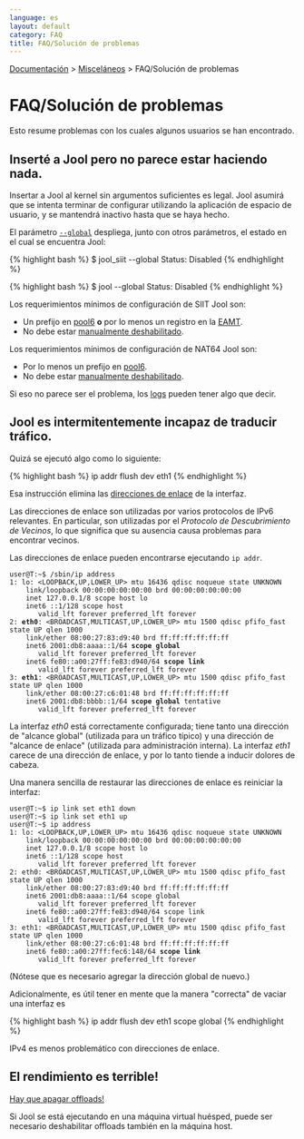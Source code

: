 ```yaml
---
language: es
layout: default
category: FAQ
title: FAQ/Solución de problemas
---
```


[Documentación](documentation.html) > [Misceláneos](documentation.html#miscelneos) > FAQ/Solución de problemas

# FAQ/Solución de problemas

Esto resume problemas con los cuales algunos usuarios se han encontrado.


## Inserté a Jool pero no parece estar haciendo nada.

Insertar a Jool al kernel sin argumentos suficientes es legal. Jool asumirá que se intenta terminar de configurar utilizando la aplicación de espacio de usuario, y se mantendrá inactivo hasta que se haya hecho.

El parámetro [`--global`](usr-flags-global.html#description) despliega, junto con otros parámetros, el estado en el cual se encuentra Jool:

{% highlight bash %}
$ jool_siit --global
  Status: Disabled
{% endhighlight %}

{% highlight bash %}
$ jool --global
  Status: Disabled
{% endhighlight %}

Los requerimientos mínimos de configuración de SIIT Jool son:

- Un prefijo en [pool6](usr-flags-pool6.html) **o** por lo menos un registro en la [EAMT](usr-flags-eamt.html).
- No debe estar [manualmente deshabilitado](usr-flags-global.html#enable---disable).

Los requerimientos mínimos de configuración de NAT64 Jool son:

- Por lo menos un prefijo en [pool6](usr-flags-pool6.html).
- No debe estar [manualmente deshabilitado](usr-flags-global.html#enable---disable).

Si eso no parece ser el problema, los [logs](logging.html) pueden tener algo que decir.


## Jool es intermitentemente incapaz de traducir tráfico.

Quizá se ejecutó algo como lo siguiente:

{% highlight bash %}
ip addr flush dev eth1
{% endhighlight %}

Esa instrucción elimina las [direcciones de enlace](http://es.wikipedia.org/wiki/Direcci%C3%B3n_de_Enlace-Local) de la interfaz.

Las direcciones de enlace son utilizadas por varios protocolos de IPv6 relevantes. En particular, son utilizadas por el *Protocolo de Descubrimiento de Vecinos*, lo que significa que su ausencia causa problemas para encontrar vecinos.

Las direcciones de enlace pueden encontrarse ejecutando `ip addr`.

<div class="highlight"><pre><code class="bash">user@T:~$ /sbin/ip address
1: lo: &lt;LOOPBACK,UP,LOWER_UP&gt; mtu 16436 qdisc noqueue state UNKNOWN 
    link/loopback 00:00:00:00:00:00 brd 00:00:00:00:00:00
    inet 127.0.0.1/8 scope host lo
    inet6 ::1/128 scope host 
       valid_lft forever preferred_lft forever
2: <strong>eth0</strong>: &lt;BROADCAST,MULTICAST,UP,LOWER_UP&gt; mtu 1500 qdisc pfifo_fast state UP qlen 1000
    link/ether 08:00:27:83:d9:40 brd ff:ff:ff:ff:ff:ff
    inet6 2001:db8:aaaa::1/64 <strong>scope global</strong> 
       valid_lft forever preferred_lft forever
    inet6 fe80::a00:27ff:fe83:d940/64 <strong>scope link</strong> 
       valid_lft forever preferred_lft forever
3: <strong>eth1</strong>: &lt;BROADCAST,MULTICAST,UP,LOWER_UP&gt; mtu 1500 qdisc pfifo_fast state UP qlen 1000
    link/ether 08:00:27:c6:01:48 brd ff:ff:ff:ff:ff:ff
    inet6 2001:db8:bbbb::1/64 <strong>scope global</strong> tentative 
       valid_lft forever preferred_lft forever
</code></pre></div>

La interfaz _eth0_ está correctamente configurada; tiene tanto una dirección de "alcance global" (utilizada para un tráfico típico) y una dirección de "alcance de enlace" (utilizada para administración interna). La interfaz _eth1_ carece de una dirección de enlace, y por lo tanto tiende a inducir dolores de cabeza.

Una manera sencilla de restaurar las direcciones de enlace es reiniciar la interfaz:

<div class="highlight"><pre><code class="bash">user@T:~$ ip link set eth1 down
user@T:~$ ip link set eth1 up
user@T:~$ ip address
1: lo: &lt;LOOPBACK,UP,LOWER_UP&gt; mtu 16436 qdisc noqueue state UNKNOWN 
    link/loopback 00:00:00:00:00:00 brd 00:00:00:00:00:00
    inet 127.0.0.1/8 scope host lo
    inet6 ::1/128 scope host 
       valid_lft forever preferred_lft forever
2: eth0: &lt;BROADCAST,MULTICAST,UP,LOWER_UP&gt; mtu 1500 qdisc pfifo_fast state UP qlen 1000
    link/ether 08:00:27:83:d9:40 brd ff:ff:ff:ff:ff:ff
    inet6 2001:db8:aaaa::1/64 scope global 
       valid_lft forever preferred_lft forever
    inet6 fe80::a00:27ff:fe83:d940/64 scope link 
       valid_lft forever preferred_lft forever
3: eth1: &lt;BROADCAST,MULTICAST,UP,LOWER_UP> mtu 1500 qdisc pfifo_fast state UP qlen 1000
    link/ether 08:00:27:c6:01:48 brd ff:ff:ff:ff:ff:ff
    inet6 fe80::a00:27ff:fec6:148/64 <strong>scope link</strong> 
       valid_lft forever preferred_lft forever
</code></pre></div>

(Nótese que es necesario agregar la dirección global de nuevo.)

Adicionalmente, es útil tener en mente que la manera "correcta" de vaciar una interfaz es

{% highlight bash %}
ip addr flush dev eth1 scope global
{% endhighlight %}

IPv4 es menos problemático con direcciones de enlace.


## El rendimiento es terrible!

[Hay que apagar offloads!](offloads.html)

Si Jool se está ejecutando en una máquina virtual huésped, puede ser necesario deshabilitar offloads también en la máquina host.

